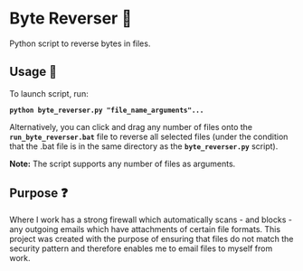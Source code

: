 # Byte Reverser :floppy_disk:
Python script to reverse bytes in files.

## Usage :wrench:
To launch script, run:

**`python byte_reverser.py "file_name_arguments"...`**

Alternatively, you can click and drag any number of files onto the **`run_byte_reverser.bat`** file to 
reverse all selected files (under the condition that the .bat file is in the same directory as the 
**`byte_reverser.py`** script).

**Note:** The script supports any number of files as arguments.

## Purpose :question:
Where I work has a strong firewall which automatically scans - and blocks - any outgoing emails which
have attachments of certain file formats. This project was created with the purpose of ensuring that 
files do not match the security pattern and therefore enables me to email files to myself from work.
